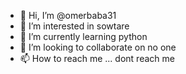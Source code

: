 - 👋 Hi, I’m @omerbaba31
- 👀 I’m interested in sowtare
- 🌱 I’m currently learning python
- 💞️ I’m looking to collaborate on no one
- 📫 How to reach me ... dont reach me

<!---
omerbaba31/omerbaba31 is a ✨ special ✨ repository because its `README.md` (this file) appears on your GitHub profile.
You can click the Preview link to take a look at your changes.
--->
